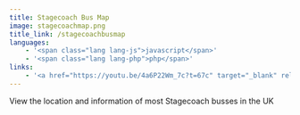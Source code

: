 ```yaml
---
title: Stagecoach Bus Map
image: stagecoachmap.png
title_link: /stagecoachbusmap
languages:
    - '<span class="lang lang-js">javascript</span>'
    - '<span class="lang lang-php">php</span>'
links:
    - '<a href="https://youtu.be/4a6P22Wm_7c?t=67c" target="_blank" rel="noopener noreferrer">watch demo</a>'
---
```


View the location and information of most Stagecoach busses in the UK